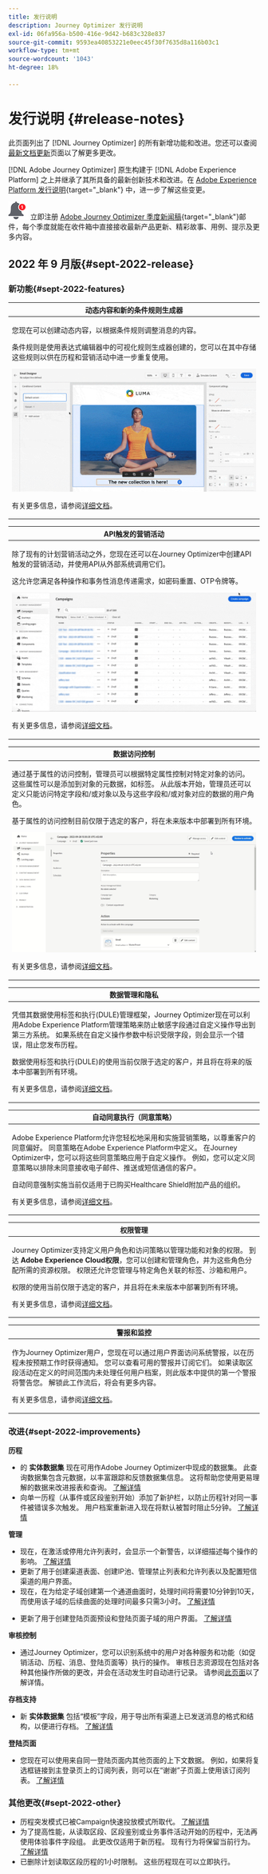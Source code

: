 ```yaml
---
title: 发行说明
description: Journey Optimizer 发行说明
exl-id: 06fa956a-b500-416e-9d42-b683c328e837
source-git-commit: 9593ea40853221e0eec45f30f7635d8a116b03c1
workflow-type: tm+mt
source-wordcount: '1043'
ht-degree: 18%

---
```


# 发行说明 {#release-notes}

此页面列出了 [!DNL Journey Optimizer] 的所有新增功能和改进。您还可以查阅[最新文档更新](documentation-updates.md)页面以了解更多更改。

[!DNL Adobe Journey Optimizer] 原生构建于 [!DNL Adobe Experience Platform] 之上并继承了其所具备的最新创新技术和改进。在 [Adobe Experience Platform 发行说明](https://experienceleague.adobe.com/docs/experience-platform/release-notes/latest.html?lang=zh-Hans){target=&quot;_blank&quot;} 中，进一步了解这些变更。

![新闻稿](../assets/do-not-localize/nl-icon.png) 立即注册 [Adobe Journey Optimizer 季度新闻稿](https://www.adobe.com/subscription/Adobe_Journey_Optimizer_NL.html){target=&quot;_blank&quot;}邮件，每个季度就能在收件箱中直接接收最新产品更新、精彩故事、用例、提示及更多内容。

## 2022 年 9 月版{#sept-2022-release}

### 新功能{#sept-2022-features}

<table>
<thead>
<tr>
<th><strong>动态内容和新的条件规则生成器</strong><br/></th>
</tr>
</thead>
<tbody>
<tr>
<td>
<p>您现在可以创建动态内容，以根据条件规则调整消息的内容。</p> 
<p>条件规则是使用表达式编辑器中的可视化规则生成器创建的，您可以在其中存储这些规则以供在历程和营销活动中进一步重复使用。</p>
<img src="assets/do-not-localize/dynamic-content.gif"/>
<p>有关更多信息，请参阅<a href="../personalization/get-started-dynamic-content.md">详细文档</a>。
</td>
</tr>
</tbody>
</table>

<table>
<thead>
<tr>
<th><strong>API触发的营销活动</strong><br/></th>
</tr>
</thead>
<tbody>
<tr>
<td>
<p>除了现有的计划营销活动之外，您现在还可以在Journey Optimizer中创建API触发的营销活动，并使用API从外部系统调用它们。</p>
<p>这允许您满足各种操作和事务性消息传递需求，如密码重置、OTP令牌等。</p>
<img src="assets/do-not-localize/api-triggered.gif"/>
<p>有关更多信息，请参阅<a href="../campaigns/api-triggered-campaigns.md">详细文档</a>。
</td>
</tr>
</tbody>
</table>

<table>
<thead>
<tr>
<th><strong>数据访问控制</strong><br/></th>
</tr>
</thead>
<tbody>
<tr>
<td>
<p>通过基于属性的访问控制，管理员可以根据特定属性控制对特定对象的访问。 这些属性可以是添加到对象的元数据，如标签。 从此版本开始，管理员还可以定义只能访问特定字段和/或对象以及与这些字段和/或对象对应的数据的用户角色。</p>
<p> 基于属性的访问控制目前仅限于选定的客户，将在未来版本中部署到所有环境。</p>
<img src="assets/do-not-localize/olac.gif"/>
<p>有关更多信息，请参阅<a href="../administration/object-based-access.md">详细文档</a>。
</td>
</tr>
</tbody>
</table>


<table>
<thead>
<tr>
<th><strong>数据管理和隐私</strong><br/></th>
</tr>
</thead>
<tbody>
<tr>
<td>
<p>凭借其数据使用标签和执行(DULE)管理框架，Journey Optimizer现在可以利用Adobe Experience Platform管理策略来防止敏感字段通过自定义操作导出到第三方系统。 如果系统在自定义操作参数中标识受限字段，则会显示一个错误，阻止您发布历程。</p>
<p>数据使用标签和执行(DULE)的使用当前仅限于选定的客户，并且将在将来的版本中部署到所有环境。</p>
<p>有关更多信息，请参阅<a href="../action/action-privacy.md">详细文档</a>。
</td>
</tr>
</tbody>
</table>

<table>
<thead>
<tr>
<th><strong>自动同意执行（同意策略）</strong><br/></th>
</tr>
</thead>
<tbody>
<tr>
<td>
<p>Adobe Experience Platform允许您轻松地采用和实施营销策略，以尊重客户的同意偏好。 同意策略在Adobe Experience Platform中定义。 在Journey Optimizer中，您可以将这些同意策略应用于自定义操作。 例如，您可以定义同意策略以排除未同意接收电子邮件、推送或短信通信的客户。
<p>自动同意强制实施当前仅适用于已购买Healthcare Shield附加产品的组织。</p>
<p>有关更多信息，请参阅<a href="../action/consent.md">详细文档</a>。
</td>
</tr>
</tbody>
</table>

<table>
<thead>
<tr>
<th><strong>权限管理</strong><br/></th>
</tr>
</thead>
<tbody>
<tr>
<td>
<p>Journey Optimizer支持定义用户角色和访问策略以管理功能和对象的权限。 到达 <strong>Adobe Experience Cloud权限</strong>，您可以创建和管理角色，并为这些角色分配所需的资源权限。 权限还允许您管理与特定角色关联的标签、沙箱和用户。</p>
<p> 权限的使用当前仅限于选定的客户，并且将在未来版本中部署到所有环境。</p>
<p>有关更多信息，请参阅<a href="../administration/attribute-based-access.md">详细文档</a>。
</td>
</tr>
</tbody>
</table>

<table>
<thead>
<tr>
<th><strong>警报和监控</strong><br/></th>
</tr>
</thead>
<tbody>
<tr>
<td>
<p>作为Journey Optimizer用户，您现在可以通过用户界面访问系统警报，以在历程未按预期工作时获得通知。 您可以查看可用的警报并订阅它们。 如果读取区段活动在定义的时间范围内未处理任何用户档案，则此版本中提供的第一个警报将警告您。 解锁此工作流后，将会有更多内容。</p>
<p>有关更多信息，请参阅<a href="../reports/alerts.md">详细文档</a>。
</td>
</tr>
</tbody>
</table>


<!--table>
<thead>
<tr>
<th><strong>Data Hygiene</strong><br/></th>
</tr>
</thead>
<tbody>
<tr>
<td>
<p>Adobe Experience Platform provides a suite of data hygiene capabilities that allow you manage your stored data through programmatic deletions of consumer records and datasets. This capability is now available for Adobe Journey Optimizer. </p>
<p>You can manage your data stores to ensure that information is used as expected, is updated when incorrect data needs fixing, and is deleted when organizational policies deem it necessary.</p>
<p><strong>Caution</strong> - Data Hygiene capabilities are currently only available for organizations that have purchased the Healthcare Shield add-on offering.</p>
<p>For more information, refer to the <a href="../building-journeys/read-segment.md#configuring-segment-trigger-activity">detailed documentation</a>.
</td>
</tr>
</tbody>
</table-->

### 改进{#sept-2022-improvements}

**历程**

* 的 **实体数据集** 现在可用作Adobe Journey Optimizer中现成的数据集。 此查询数据集包含元数据，以丰富跟踪和反馈数据集信息。 这将帮助您使用更易理解的数据来改进报表和查询。 [了解详情](../start/datasets-query-examples.md#entity-dataset)
* 向单一历程（从事件或区段鉴别开始）添加了新护栏，以防止历程针对同一事件被错误多次触发。 用户档案重新进入现在将默认被暂时阻止5分钟。 [了解详情](../start/guardrails.md#events-g)

**管理**

* 现在，在激活或停用允许列表时，会显示一个新警告，以详细描述每个操作的影响。 [了解详情](../configuration/allow-list.md#enable-allow-list)
* 更新了用于创建渠道表面、创建IP池、管理禁止列表和允许列表以及配置短信渠道的用户界面。
* 现在，在为给定子域创建第一个通道曲面时，处理时间将需要10分钟到10天，而使用该子域的后续曲面的处理时间最多只需3小时。 [了解详情](../configuration/channel-surfaces.md#create-channel-surface)

<!--* Now when downloading the suppression list as a CSV file, you can choose the file that was previously generated, or generate a new file.-->
* 更新了用于创建登陆页面预设和登陆页面子域的用户界面。 [了解详情](../configuration/lp-subdomains.md)

**审核控制**

* 通过Journey Optimizer，您可以识别系统中的用户对各种服务和功能（如促销活动、历程、消息、登陆页面等）执行的操作。 审核日志资源现在包括对各种其他操作所做的更改，并会在活动发生时自动进行记录。 请参阅[此页面](../privacy/audit-logs.md)以了解详情。

**存档支持**

* 新 **实体数据集** 包括“模板”字段，用于导出所有渠道上已发送消息的格式和结构，以便进行存档。 [了解详情](../configuration/archiving-support.md)

**登陆页面**

* 您现在可以使用来自同一登陆页面内其他页面的上下文数据。 例如，如果将复选框链接到主登录页上的订阅列表，则可以在“谢谢”子页面上使用该订阅列表。 [了解详情](../landing-pages/lp-content.md#use-primary-page-context)

<!--* When configuring the primary page, you can now create additional data to enable storing information when the landing page is being submitted. [Learn more](../landing-pages/lp-content.md#use-additional-data)-->

<!--* You can now use information that was submitted on a landing page to send communications to your customers. For example, if a user subscribes to a given subscription list, you can leverage that information to send an email recommending other subscription lists to that user.-->

### 其他更改{#sept-2022-other}

* 历程突发模式已被Campaign快速投放模式所取代。 [了解详情](../campaigns/create-campaign.md#rapid-delivery)
* 为了提高性能，从读取区段、区段鉴别或业务事件活动开始的历程中，无法再使用体验事件字段组。 此更改仅适用于新历程。 现有行为将保留当前行为。 [了解详情](../start/guardrails.md#expression-editor)
* 已删除计划读取区段历程的1小时限制。 这些历程现在可以立即执行。

